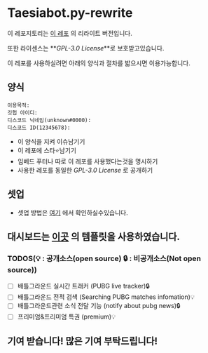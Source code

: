 # Taesiabot.py-rewrite

이 레포지토리는 [이 레포](https://github.com/popop098/Taesia-Bot.py) 의 리라이트 버전입니다.

또한 라이센스는 **_GPL-3.0 License_**로 보호받고있습니다.

이 레포를 사용하실려면 아래의 양식과 절차를 밟으시면 이용가능합니다.

## 양식
```
이용목적: 
깃헙 아이디:
디스코드 닉네임(unknown#0000):
디스코드 ID(12345678):
```
* 이 양식을 지켜 이슈남기기
* 이 레포에 스타⭐남기기 
* 임베드 푸터나 따로 이 레포를 사용했다는것을 명시하기
* 사용한 레포를 동일한 _GPL-3.0 License_ 로 공개하기


## 셋업
* 셋업 방법은 [여기](https://github.com/SpaceDEVofficial/Taesiabot.py-rewrite/blob/main/guide/setup.md) 에서 확인하실수있습니다.

## 대시보드는 [이곳](https://gumroad.com/l/dashboardkit-free?recommended_by=search) 의 템플릿을 사용하였습니다.

### TODOS(:bulb: : 공개소스(open source) :lock: : 비공개소스(Not open source))

- [ ] 배틀그라운드 실시간 트래커 (PUBG live tracker):lock:
- [ ] 배틀그라운드 전적 검색 (Searching PUBG matches infomation):bulb:
- [ ] 배틀그라운드관련 소식 전달 기능 (notify about pubg news):lock:
- [ ] 프리미엄&프리미엄 특권 (premium):bulb:

## 기여 받습니다! 많은 기여 부탁드립니다!
